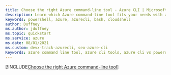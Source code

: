 ```yaml
---
title: Choose the right Azure command-line tool - Azure CLI | Microsoft Docs
description: Learn which Azure command-line tool fits your needs with an Azure CLI vs Azure PowerShell comparison — get started with your preferred command-line tool.
keywords: powershell, azure, azurecli, bash, cloudshell
author: Duffney
ms.author: jduffney
ms.topic: quickstart
ms.service: azure
ms.date: 08/01/2021
ms.custom: devx-track-azurecli, seo-azure-cli
Keywords: azure command line tool, azure cli tools, azure cli vs powershell, azure cli powershell, powershell cli, azure cli vs cloud shell, shell environment
---
```


[!INCLUDE[Choose the right Azure command-line tool](~/azure-dev-docs-pr/articles/includes/choose-the-right-azure-command-line-tool.md)]

